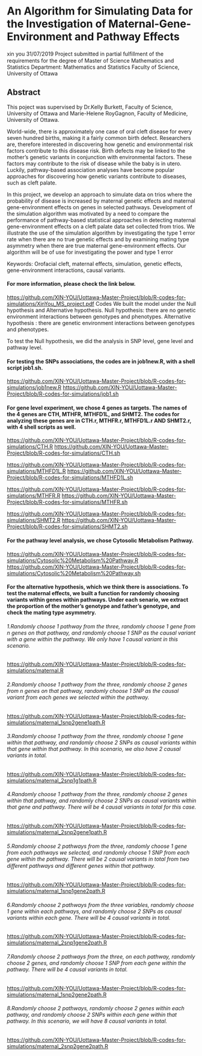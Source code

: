 # An Algorithm for Simulating Data for the Investigation of Maternal-Gene-Environment and Pathway Effects

xin you
31/07/2019
Project submitted in partial fulﬁllment of the requirements for the degree of Master of Science Mathematics and Statistics Department: Mathematics and Statistics Faculty of Science, University of Ottawa

## Abstract
This poject was supervised by Dr.Kelly Burkett, Faculty of Science, University of Ottawa and Marie-Helene RoyGagnon, Faculty of Medicine, University of Ottawa.

World-wide, there is approximately one case of oral cleft disease for every seven hundred births, making it a fairly common birth defect. Researchers are, therefore interested in discovering how genetic and environmental risk factors contribute to this disease risk. Birth defects may be linked to the mother’s genetic variants in conjunction with environmental factors. These factors may contribute to the risk of disease while the baby is in utero. Luckily, pathway-based association analyses have become popular approaches for discovering how genetic variants contribute to diseases, such as cleft palate.

In this project, we develop an approach to simulate data on trios where the probability of disease is increased by maternal genetic effects and maternal gene-environment effects on genes in selected pathways. Development of the simulation algorithm was motivated by a need to compare the performance of pathway-based statistical approaches in detecting maternal gene-environment effects on a cleft palate data set collected from trios. We illustrate the use of the simulation algorithm by investigating the type 1 error rate when there are no true genetic effects and by examining mating type asymmetry when there are true maternal gene-environment effects. Our algorithm will be of use for investigating the power and type 1 error

Keywords: Orofacial cleft, maternal effects, simulation, genetic effects, gene-environment interactions, causal variants.

#### For more information, please check the link below.

https://github.com/XIN-YOU/Uottawa-Master-Project/blob/R-codes-for-simulations/XinYou_MS_project.pdf
Codes
We built the model under the Null hypothesis and Alternative hypothesis. Null hypothesis: there are no genetic environment interactions between genotypes and phenotypes. Alternative hypothesis : there are genetic environment interactions between genotypes and phenotypes.

To test the Null hypothesis, we did the analysis in SNP level, gene level and pathway level.

#### For testing the SNPs associations, the codes are in job1new.R, with a shell script job1.sh.
https://github.com/XIN-YOU/Uottawa-Master-Project/blob/R-codes-for-simulations/job1new.R https://github.com/XIN-YOU/Uottawa-Master-Project/blob/R-codes-for-simulations/job1.sh

#### For gene level experiment, we chose 4 genes as targets. The names of the 4 genes are CTH, MTHFR, MTHFD1L, and SHMT2. The codes for analyzing these genes are in CTH.r, MTHFR.r, MTHFD1L.r AND SHMT2.r, with 4 shell scripts as well.
https://github.com/XIN-YOU/Uottawa-Master-Project/blob/R-codes-for-simulations/CTH.R https://github.com/XIN-YOU/Uottawa-Master-Project/blob/R-codes-for-simulations/CTH.sh

https://github.com/XIN-YOU/Uottawa-Master-Project/blob/R-codes-for-simulations/MTHFD1L.R https://github.com/XIN-YOU/Uottawa-Master-Project/blob/R-codes-for-simulations/MTHFD1L.sh

https://github.com/XIN-YOU/Uottawa-Master-Project/blob/R-codes-for-simulations/MTHFR.R
https://github.com/XIN-YOU/Uottawa-Master-Project/blob/R-codes-for-simulations/MTHFR.sh

https://github.com/XIN-YOU/Uottawa-Master-Project/blob/R-codes-for-simulations/SHMT2.R https://github.com/XIN-YOU/Uottawa-Master-Project/blob/R-codes-for-simulations/SHMT2.sh

#### For the pathway level analysis, we chose Cytosolic Metabolism Pathway.
https://github.com/XIN-YOU/Uottawa-Master-Project/blob/R-codes-for-simulations/Cytosolic%20Metabolism%20Pathway.R https://github.com/XIN-YOU/Uottawa-Master-Project/blob/R-codes-for-simulations/Cytosolic%20Metabolism%20Pathway.sh

#### For the alternative hypothesis, which we think there is associations. To test the maternal effects, we built a function for randomly choosing variants within genes within pathways. Under each senario, we extract the proportion of the mother’s genotype and father’s genotype, and check the mating type asymmetry.
###### 1.Randomly choose 1 pathway from the three, randomly choose 1 gene from n genes on that pathway, and randomly choose 1 SNP as the causal variant with a gene within the pathway. We only have 1 causal variant in this scenario.
https://github.com/XIN-YOU/Uottawa-Master-Project/blob/R-codes-for-simulations/maternal.R
###### 2.Randomly choose 1 pathway from the three, randomly choose 2 genes from n genes on that pathway, randomly choose 1 SNP as the causal variant from each genes we selected within the pathway.
https://github.com/XIN-YOU/Uottawa-Master-Project/blob/R-codes-for-simulations/maternal_1snp2gene1path.R
###### 3.Randomly choose 1 pathway from the three, randomly choose 1 gene within that pathway, and randomly choose 2 SNPs as causal variants within that gene within that pathway. In this scenario, we also have 2 causal variants in total.
https://github.com/XIN-YOU/Uottawa-Master-Project/blob/R-codes-for-simulations/maternal_2snp1g1path.R
###### 4.Randomly choose 1 pathway from the three, randomly choose 2 genes within that pathway, and randomly choose 2 SNPs as causal variants within that gene and pathway. There will be 4 causal variants in total for this case.
https://github.com/XIN-YOU/Uottawa-Master-Project/blob/R-codes-for-simulations/maternal_2snp2gene1path.R
###### 5.Randomly choose 2 pathways from the three, randomly choose 1 gene from each pathways we selected, and randomly choose 1 SNP from each gene within the pathway. There will be 2 causal variants in total from two diﬀerent pathways and diﬀerent genes within that pathway.
https://github.com/XIN-YOU/Uottawa-Master-Project/blob/R-codes-for-simulations/maternal_1snp1gene2path.R
###### 6.Randomly choose 2 pathways from the three variables, randomly choose 1 gene within each pathways, and randomly choose 2 SNPs as causal variants within each gene. There will be 4 causal variants in total.
https://github.com/XIN-YOU/Uottawa-Master-Project/blob/R-codes-for-simulations/maternal_2snp1gene2path.R
###### 7.Randomly choose 2 pathways from the three, on each pathway, randomly choose 2 genes, and randomly choose 1 SNP from each gene within the pathway. There will be 4 causal variants in total.
https://github.com/XIN-YOU/Uottawa-Master-Project/blob/R-codes-for-simulations/maternal_1snp2gene2path.R
###### 8.Randomly choose 2 pathways, randomly choose 2 genes within each pathway, and randomly choose 2 SNPs within each gene within that pathway. In this scenario, we will have 8 causal variants in total.
https://github.com/XIN-YOU/Uottawa-Master-Project/blob/R-codes-for-simulations/maternal_2snp2gene2path.R
